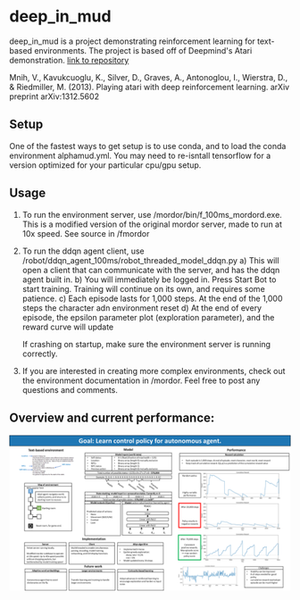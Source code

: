 # deep_in_mud

deep_in_mud is a project demonstrating reinforcement learning for text-based environments. The project is based off of Deepmind's Atari demonstration. [link to repository](https://github.com/adrad/adrad.github.io/)

Mnih, V., Kavukcuoglu, K., Silver, D., Graves, A., Antonoglou, I., Wierstra, D., & Riedmiller, M. (2013). Playing atari with deep reinforcement learning. arXiv preprint arXiv:1312.5602

## Setup 

One of the fastest ways to get setup is to use conda, and to load the conda environment alphamud.yml. You may need to re-isntall tensorflow for a version optimized for your particular cpu/gpu setup. 

## Usage 

1. To run the environment server, use /mordor/bin/f_100ms_mordord.exe. This is a modified version of the original mordor server, made to run at 10x speed. See source in /fmordor
2. To run the ddqn agent client, use /robot/ddqn_agent_100ms/robot_threaded_model_ddqn.py
	a) This will open a client that can communicate with the server, and has the ddqn agent built in. 
	b) You will immediately be logged in. Press Start Bot to start training. Training will continue on its own, and requires some patience. 
	c) Each episode lasts for 1,000 steps. At the end of the 1,000 steps the character adn environment reset
	d) At the end of every episode, the epsilon parameter plot (exploration parameter), and the reward curve will update

	If crashing on startup, make sure the environment server is running correctly. 
   
3. If you are interested in creating more complex environments, check out the environment documentation in /mordor. Feel free to post any questions and comments. 

## Overview and current performance: 
![Screenshot](overview.png)
